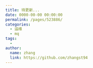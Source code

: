 ```yaml
---
title: 待更新...
date: 0000-00-00 00:00:00
permalink: /pages/523886/
categories:
  - 运维
  - mq
tags:
  - 
author: 
  name: zhang
  link: https://github.com/zhangst94
---
```

